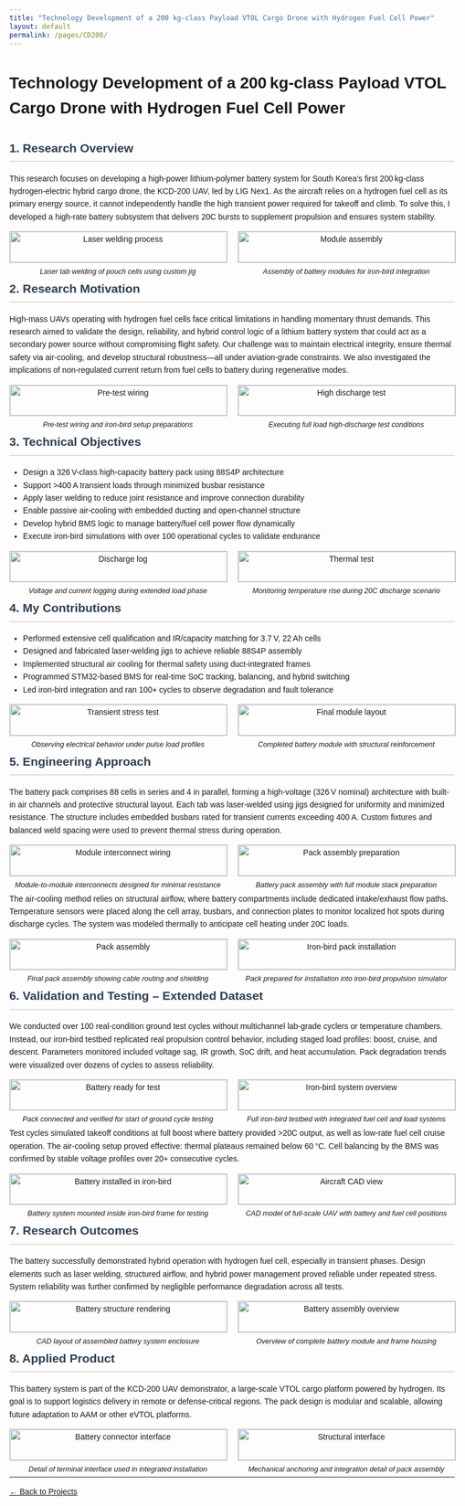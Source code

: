 ```yaml
---
title: "Technology Development of a 200 kg-class Payload VTOL Cargo Drone with Hydrogen Fuel Cell Power"
layout: default
permalink: /pages/CD200/
---
```


<h1>Technology Development of a 200 kg-class Payload VTOL Cargo Drone with Hydrogen Fuel Cell Power</h1>


<!DOCTYPE html>
<html lang="en">
<head>
  <meta charset="UTF-8" />
  <meta name="viewport" content="width=device-width, initial-scale=1.0" />
  <title>KCD-200 UAV Battery System Research</title>
  <style>
    body {
      font-family: Arial, sans-serif;
      line-height: 1.6;
      margin: 40px;
      max-width: 1000px;
    }
    h2 {
      color: #2c3e50;
      border-bottom: 2px solid #ddd;
      padding-bottom: 6px;
    }
    img {
      width: 100%;
      max-height: 300px;
      object-fit: contain;
      margin-bottom: 5px;
      border: 1px solid #ccc;
    }
    .image-pair {
      display: flex;
      gap: 20px;
      margin-bottom: 30px;
    }
    .image-pair div {
      flex: 1;
      text-align: center;
    }
    .caption {
      font-size: 0.9em;
      font-style: italic;
    }
  </style>
</head>
<body>

<h2>1. Research Overview</h2>
<p>This research focuses on developing a high-power lithium-polymer battery system for South Korea’s first 200 kg-class hydrogen-electric hybrid cargo drone, the KCD-200 UAV, led by LIG Nex1. As the aircraft relies on a hydrogen fuel cell as its primary energy source, it cannot independently handle the high transient power required for takeoff and climb. To solve this, I developed a high-rate battery subsystem that delivers 20C bursts to supplement propulsion and ensures system stability.</p>

<div class="image-pair">
  <div>
    <img src="/assets/CD200/0.jpg" alt="Laser welding process">
    <div class="caption">Laser tab welding of pouch cells using custom jig</div>
  </div>
  <div>
    <img src="/assets/CD200/1.jpg" alt="Module assembly">
    <div class="caption">Assembly of battery modules for iron-bird integration</div>
  </div>
</div>

<h2>2. Research Motivation</h2>
<p>High-mass UAVs operating with hydrogen fuel cells face critical limitations in handling momentary thrust demands. This research aimed to validate the design, reliability, and hybrid control logic of a lithium battery system that could act as a secondary power source without compromising flight safety. Our challenge was to maintain electrical integrity, ensure thermal safety via air-cooling, and develop structural robustness—all under aviation-grade constraints. We also investigated the implications of non-regulated current return from fuel cells to battery during regenerative modes.</p>

<div class="image-pair">
  <div>
    <img src="/assets/CD200/2.jpg" alt="Pre-test wiring">
    <div class="caption">Pre-test wiring and iron-bird setup preparations</div>
  </div>
  <div>
    <img src="/assets/CD200/3.jpg" alt="High discharge test">
    <div class="caption">Executing full load high-discharge test conditions</div>
  </div>
</div>

<h2>3. Technical Objectives</h2>
<ul>
  <li>Design a 326 V-class high-capacity battery pack using 88S4P architecture</li>
  <li>Support >400 A transient loads through minimized busbar resistance</li>
  <li>Apply laser welding to reduce joint resistance and improve connection durability</li>
  <li>Enable passive air-cooling with embedded ducting and open-channel structure</li>
  <li>Develop hybrid BMS logic to manage battery/fuel cell power flow dynamically</li>
  <li>Execute iron-bird simulations with over 100 operational cycles to validate endurance</li>
</ul>

<div class="image-pair">
  <div>
    <img src="/assets/CD200/4.jpg" alt="Discharge log">
    <div class="caption">Voltage and current logging during extended load phase</div>
  </div>
  <div>
    <img src="/assets/CD200/5.jpg" alt="Thermal test">
    <div class="caption">Monitoring temperature rise during 20C discharge scenario</div>
  </div>
</div>

<h2>4. My Contributions</h2>
<ul>
  <li>Performed extensive cell qualification and IR/capacity matching for 3.7 V, 22 Ah cells</li>
  <li>Designed and fabricated laser-welding jigs to achieve reliable 88S4P assembly</li>
  <li>Implemented structural air cooling for thermal safety using duct-integrated frames</li>
  <li>Programmed STM32-based BMS for real-time SoC tracking, balancing, and hybrid switching</li>
  <li>Led iron-bird integration and ran 100+ cycles to observe degradation and fault tolerance</li>
</ul>

<div class="image-pair">
  <div>
    <img src="/assets/CD200/6.jpg" alt="Transient stress test">
    <div class="caption">Observing electrical behavior under pulse load profiles</div>
  </div>
  <div>
    <img src="/assets/CD200/7.jpg" alt="Final module layout">
    <div class="caption">Completed battery module with structural reinforcement</div>
  </div>
</div>

<h2>5. Engineering Approach</h2>
<p>The battery pack comprises 88 cells in series and 4 in parallel, forming a high-voltage (326 V nominal) architecture with built-in air channels and protective structural layout. Each tab was laser-welded using jigs designed for uniformity and minimized resistance. The structure includes embedded busbars rated for transient currents exceeding 400 A. Custom fixtures and balanced weld spacing were used to prevent thermal stress during operation.</p>
<div class="image-pair">
  <div>
    <img src="/assets/CD200/8.jpg" alt="Module interconnect wiring">
    <div class="caption">Module-to-module interconnects designed for minimal resistance</div>
  </div>
  <div>
    <img src="/assets/CD200/9.jpg" alt="Pack assembly preparation">
    <div class="caption">Battery pack assembly with full module stack preparation</div>
  </div>
</div>
<p>The air-cooling method relies on structural airflow, where battery compartments include dedicated intake/exhaust flow paths. Temperature sensors were placed along the cell array, busbars, and connection plates to monitor localized hot spots during discharge cycles. The system was modeled thermally to anticipate cell heating under 20C loads.</p>
<div class="image-pair">
  <div>
    <img src="/assets/CD200/10.jpg" alt="Pack assembly">
    <div class="caption">Final pack assembly showing cable routing and shielding</div>
  </div>
  <div>
    <img src="/assets/CD200/11.jpg" alt="Iron-bird pack installation">
    <div class="caption">Pack prepared for installation into iron-bird propulsion simulator</div>
  </div>
</div>

<h2>6. Validation and Testing – Extended Dataset</h2>
<p>We conducted over 100 real-condition ground test cycles without multichannel lab-grade cyclers or temperature chambers. Instead, our iron-bird testbed replicated real propulsion control behavior, including staged load profiles: boost, cruise, and descent. Parameters monitored included voltage sag, IR growth, SoC drift, and heat accumulation. Pack degradation trends were visualized over dozens of cycles to assess reliability.</p>
<div class="image-pair">
  <div>
    <img src="/assets/CD200/12.jpg" alt="Battery ready for test">
    <div class="caption">Pack connected and verified for start of ground cycle testing</div>
  </div>
  <div>
    <img src="/assets/CD200/13.jpg" alt="Iron-bird system overview">
    <div class="caption">Full iron-bird testbed with integrated fuel cell and load systems</div>
  </div>
</div>
<p>Test cycles simulated takeoff conditions at full boost where battery provided >20C output, as well as low-rate fuel cell cruise operation. The air-cooling setup proved effective: thermal plateaus remained below 60 °C. Cell balancing by the BMS was confirmed by stable voltage profiles over 20+ consecutive cycles.</p>
<div class="image-pair">
  <div>
    <img src="/assets/CD200/14.jpg" alt="Battery installed in iron-bird">
    <div class="caption">Battery system mounted inside iron-bird frame for testing</div>
  </div>
  <div>
    <img src="/assets/CD200/15.jpg" alt="Aircraft CAD view">
    <div class="caption">CAD model of full-scale UAV with battery and fuel cell positions</div>
  </div>
</div>

<h2>7. Research Outcomes</h2>
<p>The battery successfully demonstrated hybrid operation with hydrogen fuel cell, especially in transient phases. Design elements such as laser welding, structured airflow, and hybrid power management proved reliable under repeated stress. System reliability was further confirmed by negligible performance degradation across all tests.</p>
<div class="image-pair">
  <div>
    <img src="/assets/CD200/16.jpg" alt="Battery structure rendering">
    <div class="caption">CAD layout of assembled battery system enclosure</div>
  </div>
  <div>
    <img src="/assets/CD200/17.jpg" alt="Battery assembly overview">
    <div class="caption">Overview of complete battery module and frame housing</div>
  </div>
</div>

<h2>8. Applied Product</h2>
<p>This battery system is part of the KCD-200 UAV demonstrator, a large-scale VTOL cargo platform powered by hydrogen. Its goal is to support logistics delivery in remote or defense-critical regions. The pack design is modular and scalable, allowing future adaptation to AAM or other eVTOL platforms.</p>
<div class="image-pair">
  <div>
    <img src="/assets/CD200/18.jpg" alt="Battery connector interface">
    <div class="caption">Detail of terminal interface used in integrated installation</div>
  </div>
  <div>
    <img src="/assets/CD200/19.jpg" alt="Structural interface">
    <div class="caption">Mechanical anchoring and integration detail of pack assembly</div>
  </div>
</div>

</body>
</html>

<hr>
<p><a href="{{ site.baseurl }}/projects/">← Back to Projects</a></p>
